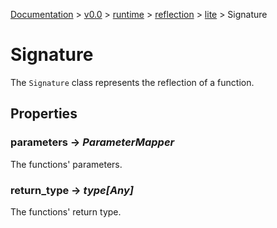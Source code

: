 [Documentation](/docs/documentation.md) >
 [v0.0](/docs/0.0/version.md) >
  [runtime](/docs/0.0/runtime/module.md) >
   [reflection](/docs/0.0/runtime/reflection/module.md) >
    [lite](/docs/0.0/runtime/reflection/lite/module.md) >
     Signature

# Signature

The `Signature` class represents the reflection of a function.

## Properties

### parameters -> _ParameterMapper_

The functions' parameters.

### return_type -> _type[Any]_

The functions' return type.
